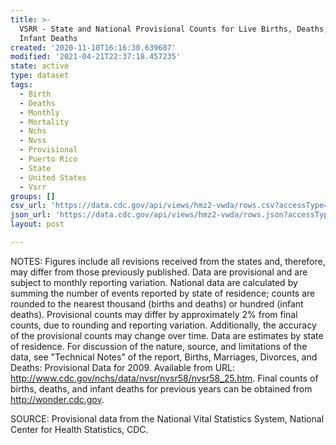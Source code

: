 ```yaml
---
title: >-
  VSRR - State and National Provisional Counts for Live Births, Deaths, and
  Infant Deaths
created: '2020-11-10T16:16:30.639687'
modified: '2021-04-21T22:37:18.457235'
state: active
type: dataset
tags:
  - Birth
  - Deaths
  - Monthly
  - Mortality
  - Nchs
  - Nvss
  - Provisional
  - Puerto Rico
  - State
  - United States
  - Vsrr
groups: []
csv_url: 'https://data.cdc.gov/api/views/hmz2-vwda/rows.csv?accessType=DOWNLOAD'
json_url: 'https://data.cdc.gov/api/views/hmz2-vwda/rows.json?accessType=DOWNLOAD'
layout: post

---
```

NOTES: Figures include all revisions received from the states and, therefore, may differ from those previously published. Data are provisional and are subject to monthly reporting variation. National data are calculated by summing the number of events reported by state of residence; counts are rounded to the nearest thousand (births and deaths) or hundred (infant deaths). Provisional counts may differ by approximately 2% from final counts, due to rounding and reporting variation. Additionally, the accuracy of the provisional counts may change over time. Data are estimates by state of residence. For discussion of the nature, source, and limitations of the data, see "Technical Notes" of the report, Births, Marriages, Divorces, and Deaths: Provisional Data for 2009. Available from URL: http://www.cdc.gov/nchs/data/nvsr/nvsr58/nvsr58_25.htm. Final counts of births, deaths, and infant deaths for previous years can be obtained from http://wonder.cdc.gov.

SOURCE: Provisional data from the National Vital Statistics System, National Center for Health Statistics, CDC.
